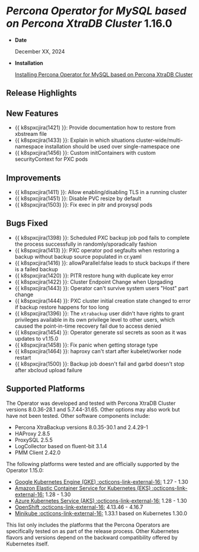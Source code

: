 # *Percona Operator for MySQL based on Percona XtraDB Cluster* 1.16.0

* **Date**

   December XX, 2024

* **Installation**

   [Installing Percona Operator for MySQL based on Percona XtraDB Cluster](../System-Requirements.md#installation-guidelines)

## Release Highlights


## New Features 

* {{ k8spxcjira(1421) }}: Provide documentation how to restore from xbstream file 
* {{ k8spxcjira(1433) }}: Explain in which situations cluster-wide/multi-namespace installation should be used over single-namespace one
* {{ k8spxcjira(1456) }}: Custom initContainers with custom securityContext for PXC pods

## Improvements

* {{ k8spxcjira(1411) }}: Allow enabling/disabling TLS in a running cluster
* {{ k8spxcjira(1451) }}: Disable PVC resize by default
* {{ k8spxcjira(1503) }}: Fix exec in pitr and proxysql pods

## Bugs Fixed

* {{ k8spxcjira(1398) }}: Scheduled PXC backup job pod fails to complete the process successfully in randomly/sporadically fashion
* {{ k8spxcjira(1413) }}: PXC operator pod segfaults when restoring a backup without backup source populated in cr.yaml
* {{ k8spxcjira(1416) }}: allowParallel:false leads to stuck backups if there is a failed backup
* {{ k8spxcjira(1420) }}: PITR restore hung with duplicate key error
* {{ k8spxcjira(1422) }}: Cluster Endpoint Change when Uprgading
* {{ k8spxcjira(1443) }}: Operator can't survive system users "Host" part change
* {{ k8spxcjira(1444) }}: PXC cluster initial creation state changed to error if backup restore happens for too long
* {{ k8spxcjira(1396) }}: The `xtrabackup` user didn't have rights to grant privileges available in its own privilege level to other users, which caused the point-in-time recovery fail due to access denied
* {{ k8spxcjira(1454) }}: Operator generate ssl secrets as soon as it was updates to v1.15.0
* {{ k8spxcjira(1458) }}: Fix panic when getting storage type
* {{ k8spxcjira(1464) }}: haproxy can't start after kubelet/worker node restart
* {{ k8spxcjira(1500) }}: Backup job doesn't fail and garbd doesn't stop after xbcloud upload failure

## Supported Platforms

The Operator was developed and tested with Percona XtraDB Cluster versions 8.0.36-28.1 and 5.7.44-31.65. Other options may also work but have not been tested. Other software components include:

* Percona XtraBackup versions 8.0.35-30.1 and 2.4.29-1
* HAProxy 2.8.5
* ProxySQL 2.5.5
* LogCollector based on fluent-bit 3.1.4
* PMM Client 2.42.0

The following platforms were tested and are officially supported by the Operator
1.15.0:

* [Google Kubernetes Engine (GKE) :octicons-link-external-16:](https://cloud.google.com/kubernetes-engine) 1.27 - 1.30
* [Amazon Elastic Container Service for Kubernetes (EKS) :octicons-link-external-16:](https://aws.amazon.com) 1.28 - 1.30
* [Azure Kubernetes Service (AKS) :octicons-link-external-16:](https://azure.microsoft.com/en-us/services/kubernetes-service/) 1.28 - 1.30
* [OpenShift :octicons-link-external-16:](https://www.redhat.com/en/technologies/cloud-computing/openshift) 4.13.46 - 4.16.7
* [Minikube :octicons-link-external-16:](https://minikube.sigs.k8s.io/docs/) 1.33.1 based on Kubernetes 1.30.0

This list only includes the platforms that the Percona Operators are specifically tested on as part of the release process. Other Kubernetes flavors and versions depend on the backward compatibility offered by Kubernetes itself.
